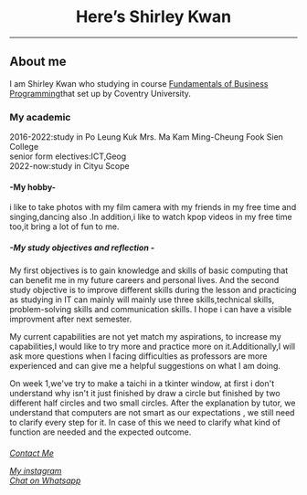 <html lang="en">
<head>
<body>
<h1 style="text-align:center;">Here’s Shirley Kwan</h1>
<hr>
<h2>About me</h2>
  
<p1>I am Shirley Kwan who studying in course <a href="https://www5.scope.edu/programmes/bachelors-degree-top-up/bsc-hons-information-technology-business">Fundamentals of Business Programming</a>that set up by Coventry University.</p1>
 
  <h3>My academic</h3>
  <p>2016-2022:study in Po Leung Kuk Mrs. Ma Kam Ming-Cheung Fook Sien College
   <br>            senior form electives:ICT,Geog
    <br>2022-now:study in Cityu Scope</p>
  
  <h4>-My hobby-</h4>
 <p>i like to take photos with my film camera with my friends in my free time and singing,dancing also .In addition,i like to watch kpop videos in my free time too,it bring a lot of fun to me.</P>

<h5>-My study objectives and reflection -</h5>
  
<p>My first objectives is to gain knowledge and skills 
  of basic computing that can benefit me in my future 
  careers and personal lives.
  And the second study objective is to improve different 
  skills during the lesson and practicing as studying 
  in IT can mainly will mainly use three skills,technical skills,
  problem-solving skills and communication skills.
  I hope i can have a visible improvment after next semester.</p>
 <p>My current capabilities are not yet match my aspirations,
   to increase my capabilities,I would like to try more and 
   practice more on it.Additionally,I will ask more questions 
   when I facing difficulties as professors are more experienced
   and can give me a helpful suggestions on what I am doing.
</p>
<p>On week 1,we've try to make a taichi in a tkinter window,
  at first i don't understand why isn't it just finished by 
  draw a circle but finished by two different half circles 
  and two small circles. After the explanation by tutor, 
  we understand that computers are not smart as our expectations ,
  we still need to clarify every step for it.
In case of this we need to clarify what kind of function are needed 
  and the expected outcome.
  </p>





 
  




   
  
  <h6><a href="contact me.html" title="contact me">Contact Me</a></p6>

<a href="https://www.instagram.com/4k12s08y/">My instagram</a>
 <br>
<a href="https://wa.me/55459488">Chat on Whatsapp</a>

 
</head>
</body>
</html>
